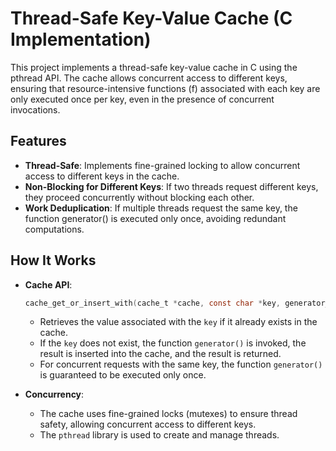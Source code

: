 # Thread-Safe Key-Value Cache (C Implementation)

This project implements a thread-safe key-value cache in C using the pthread API. The cache allows concurrent access to different keys, ensuring that resource-intensive functions (f) associated with each key are only executed once per key, even in the presence of concurrent invocations.
## Features
- **Thread-Safe**: Implements fine-grained locking to allow concurrent access to different keys in the cache.
- **Non-Blocking for Different Keys**: If two threads request different keys, they proceed concurrently without blocking each other.
- **Work Deduplication**: If multiple threads request the same key, the function generator() is executed only once, avoiding redundant computations.

## How It Works

- **Cache API**:
  
    ```c
    cache_get_or_insert_with(cache_t *cache, const char *key, generator_t generator, const void *arg)
    ```
    - Retrieves the value associated with the `key` if it already exists in the cache.
    - If the `key` does not exist, the function `generator()` is invoked, the result is inserted into the cache, and the result is returned.
    - For concurrent requests with the same key, the function `generator()` is guaranteed to be executed only once.

- **Concurrency**:
    - The cache uses fine-grained locks (mutexes) to ensure thread safety, allowing concurrent access to different keys.
    - The `pthread` library is used to create and manage threads.


